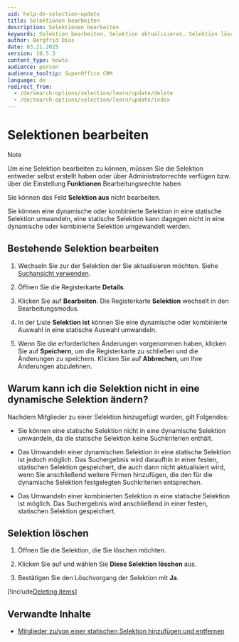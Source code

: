 ```yaml
---
uid: help-de-selection-update
title: Selektionen bearbeiten
description: Selektionen bearbeiten
keywords: Selektion bearbeiten, Selektion aktualisieren, Selektion löschen, Selektion
author: Bergfrid Dias
date: 03.21.2025
version: 10.5.3
content_type: howto
audience: person
audience_tooltip: SuperOffice CRM
language: de
redirect_from:
  - /de/search-options/selection/learn/update/delete
  - /de/search-options/selection/learn/update/index
---
```


# Selektionen bearbeiten

> [!NOTE]
> Um eine Selektion bearbeiten zu können, müssen Sie die Selektion entweder selbst erstellt haben oder über Administratorrechte verfügen bzw. über die Einstellung **Funktionen** Bearbeitungsrechte haben
>
> Sie können das Feld **Selektion aus** nicht bearbeiten.
>
> Sie können eine dynamische oder kombinierte Selektion in eine statische Selektion umwandeln, eine statische Selektion kann dagegen nicht in eine dynamische oder kombinierte Selektion umgewandelt werden.

## Bestehende Selektion bearbeiten

1. Wechseln Sie zur der Selektion der Sie aktualisieren möchten. Siehe [Suchansicht verwenden][1].

1. Öffnen Sie die Registerkarte **Details**.

1. Klicken Sie auf **Bearbeiten**. Die Registerkarte **Selektion** wechselt in den Bearbeitungsmodus.

1. In der Liste **Selektion ist** können Sie eine dynamische oder kombinierte Auswahl in eine statische Auswahl umwandeln.

1. Wenn Sie die erforderlichen Änderungen vorgenommen haben, klicken Sie auf **Speichern**, um die Registerkarte zu schließen und die Änderungen zu speichern. Klicken Sie auf **Abbrechen**, um Ihre Änderungen abzulehnen.

## Warum kann ich die Selektion nicht in eine dynamische Selektion ändern?

Nachdem Mitglieder zu einer Selektion hinzugefügt wurden, gilt Folgendes:

* Sie können eine statische Selektion nicht in eine dynamische Selektion umwandeln, da die statische Selektion keine Suchkriterien enthält.

* Das Umwandeln einer dynamischen Selektion in eine statische Selektion ist jedoch möglich. Das Suchergebnis wird daraufhin in einer festen, statischen Selektion gespeichert, die auch dann nicht aktualisiert wird, wenn Sie anschließend weitere Firmen hinzufügen, die den für die dynamische Selektion festgelegten Suchkriterien entsprechen.

* Das Umwandeln einer kombinierten Selektion in eine statische Selektion ist möglich. Das Suchergebnis wird anschließend in einer festen, statischen Selektion gespeichert.

## <a id="delete"></a>Selektion löschen

1. Öffnen Sie die Selektion, die Sie löschen möchten.

1. Klicken Sie auf <i class="ph ph-dots-three-circle-vertical" aria-label="Task button"></i> und wählen Sie **Diese Selektion löschen** aus.

1. Bestätigen Sie den Löschvorgang der Selektion mit **Ja**.

[!include[Deleting items](../../../learn/includes/tip-deletion.md)]

## Verwandte Inhalte

* [Mitglieder zu/von einer statischen Selektion hinzufügen und entfernen][2]

<!-- Referenced links -->
[1]: ../../learn/find-screen.md
[2]: add-remove-members-static.md

<!-- Referenced images -->
